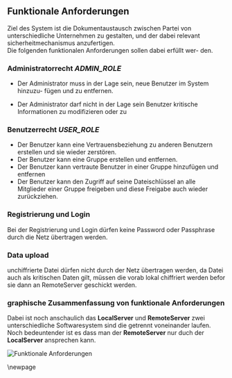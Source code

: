 
## Funktionale Anforderungen

Ziel des System ist die Dokumentaustausch zwischen Partei von unterschiedliche
Unternehmen zu gestalten, und der dabei relevant sicherheitmechanismus anzufertigen.
<br/>
Die folgenden funktionalen Anforderungen sollen dabei erfüllt wer-
den.

### Administratorrecht  __<i>ADMIN_ROLE</i>__  

* Der Administrator muss in der Lage sein, neue Benutzer im System hinzuzu-
  fügen und zu entfernen.

* Der Administrator darf nicht in der Lage sein Benutzer kritische Informationen
  zu modifizieren oder zu

### Benutzerrecht  __<i>USER_ROLE</i>__ 

* Der Benutzer kann eine Vertrauensbeziehung zu anderen Benutzern erstellen und sie wieder zerstören.
* Der Benutzer kann eine Gruppe erstellen und entfernen.
* Der Benutzer kann vertraute Benutzer in einer Gruppe hinzufügen und entfernen
* Der Benutzer kann den Zugriff auf seine Dateischlüssel an alle Mitglieder
  einer Gruppe freigeben und diese Freigabe auch wieder zurückziehen.

### Registrierung und Login

Bei der Registrierung und Login dürfen keine Password oder Passphrase durch
die Netz übertragen werden.  


### Data upload

unchiffrierte Datei dürfen nicht durch der Netz übertragen werden, da 
Datei auch als kritischen Daten gilt, müssen die vorab lokal chiffriert 
werden befor sie dann an RemoteServer geschickt werden.

### graphische Zusammenfassung von funktionale Anforderungen

Dabei ist noch anschaulich das __LocalServer__ und __RemoteServer__ zwei 
unterschiedliche Softwaresystem sind die getrennt voneinander laufen.
Noch bedeuntender ist es dass man der __RemoteServer__ nur duch der
__LocalServer__ ansprechen kann. 


![Funktionale Anforderungen](figures/plantuml/functionaleAnforderungen.png)


\newpage

